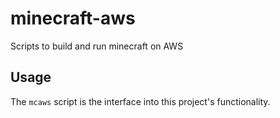 # minecraft-aws

Scripts to build and run minecraft on AWS

## Usage

The `mcaws` script is the interface into this project's functionality.


